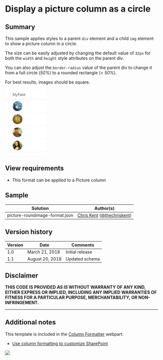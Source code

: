 # Display a picture column as a circle

## Summary
This sample applies styles to a parent `div` element and a child `img` element to show a picture column in a circle.

The size can be easily adjusted by changing the default value of `32px` for both the `width` and `height` style attributes on the parent div.

You can also adjust the `border-radius` value of the parent div to change it from a full circle (_50%_) to a rounded rectangle (_< 50%_).

For best results, images should be square.

![screenshot of the sample](./assets/screenshot.png)

## View requirements
- This format can be applied to a Picture column

## Sample

Solution|Author(s)
--------|---------
picture-roundimage-format.json | [Chris Kent](https://github.com/thechriskent) ([@thechriskent](https://twitter.com/thechriskent))

## Version history

Version|Date|Comments
-------|----|--------
1.0|March 21, 2018|Initial release
1.1|August 20, 2018|Updated schema

## Disclaimer
**THIS CODE IS PROVIDED *AS IS* WITHOUT WARRANTY OF ANY KIND, EITHER EXPRESS OR IMPLIED, INCLUDING ANY IMPLIED WARRANTIES OF FITNESS FOR A PARTICULAR PURPOSE, MERCHANTABILITY, OR NON-INFRINGEMENT.**

---

## Additional notes
This template is included in the [Column Formatter](https://github.com/SharePoint/sp-dev-solutions/blob/master/solutions/ColumnFormatter/README.md) webpart.

- [Use column formatting to customize SharePoint](https://docs.microsoft.com/en-us/sharepoint/dev/declarative-customization/column-formatting#me)

<img src="https://pnptelemetry.azurewebsites.net/list-formatting/column-samples/picture-roundimage-format" />